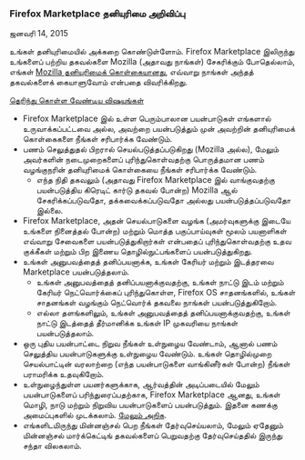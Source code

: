 ### Firefox Marketplace தனியுரிமை அறிவிப்பு
ஜனவரி 14, 2015

உங்கள் தனியுரிமையில் அக்கறை கொண்டுள்ளோம். Firefox Marketplace இலிருந்து உங்களைப் பற்றிய தகவல்களை Mozilla (அதாவது நாங்கள்) சேகரிக்கும் போதெல்லாம், எங்கள் [Mozilla தனியுரிமைக் கொள்கையானது](https://www.mozilla.org/privacy/), எவ்வாறு நாங்கள் அந்தத் தகவல்களைக் கையாளுவோம் என்பதை விவரிக்கிறது.

<u>தெரிந்து கொள்ள வேண்டிய விஷயங்கள்</u>

- Firefox Marketplace இல் உள்ள பெரும்பாலான பயன்பாடுகள் எங்களால் உருவாக்கப்பட்டவை அல்ல, அவற்றை பயன்படுத்தும் முன் அவற்றின் தனியுரிமைக் கொள்கைகளை நீங்கள் சரிபார்க்க வேண்டும்.
- பணம் செலுத்துதல் பிறரால் செயல்படுத்தப்படுகிறது (Mozilla அல்ல), மேலும் அவர்களின் நடைமுறைகளைப் புரிந்துகொள்வதற்கு பொருத்தமான பணம் வழங்குநரின் தனியுரிமைக் கொள்கையை நீங்கள் சரிபார்க்க வேண்டும்.
  - எந்த நிதி தகவலும் (அதாவது Firefox Marketplace இல் வாங்குவதற்கு பயன்படுத்திய கிரெடிட் கார்டு தகவல் போன்ற) Mozilla ஆல் சேகரிக்கப்படுவதோ, தக்கவைக்கப்படுவதோ அல்லது பயன்படுத்தப்படுவதோ இல்லை.
- Firefox Marketplace, அதன் செயல்பாடுகளை வழங்க (அமர்வுகளுக்கு இடையே உங்களை நினைத்தல் போன்ற) மற்றும் மொத்த பகுப்பாய்வுகள் மூலம் பயனாளிகள் எவ்வாறு சேவைகளை பயன்படுத்துகிறார்கள் என்பதைப் புரிந்துகொள்வதற்கு உதவ குக்கீகள் மற்றும் பிற இணைய தொழில்நுட்பங்களைப் பயன்படுத்துகிறது.
- உங்கள் அனுபவத்தைத் தனிப்பயனாக்க, உங்கள் கேரியர் மற்றும் இடத்தரவை Marketplace பயன்படுத்தலாம்.
  - உங்கள் அனுபவத்தைத் தனிப்பயனாக்குவதற்கு, உங்கள் நாட்டு இடம் மற்றும் கேரியர் நெட்வொர்க்கைப் புரிந்துகொள்ள, Firefox OS சாதனங்களில், உங்கள் சாதனங்கள் வழங்கும் நெட்வொர்க் தகவலை நாங்கள் பயன்படுத்துகிறோம்.
  - எல்லா தளங்களிலும், உங்கள் அனுபவத்தைத் தனிப்பயனாக்குவதற்கு, உங்கள் நாட்டு இடத்தைத் தீர்மானிக்க உங்கள் IP முகவரியை நாங்கள் பயன்படுத்தலாம்.
- ஒரு புதிய பயன்பாட்டை நிறுவ நீங்கள் உள்நுழைய வேண்டாம், ஆனால் பணம் செலுத்திய பயன்பாடுகளுக்கு உள்நுழைய வேண்டும். உங்கள் தொழில்முறை செயல்பாட்டின் வரலாற்றை (எந்த பயன்பாடுகளை வாங்கினீர்கள் போன்ற) நீங்கள் பராமரிக்க உதவுகிறோம்.
- உள்நுழைந்துள்ள பயனர்களுக்காக, ஆர்வத்தின் அடிப்படையில் மேலும் பயன்பாடுகளைப் பரிந்துரைப்பதற்காக, Firefox Marketplace ஆனது, உங்கள் மொழி, நாடு மற்றும் நிறுவிய பயன்பாடுகளைப் பயன்படுத்தும்.  இதனை கணக்கு அமைப்புகளில் முடக்கலாம். [மேலும் அறிக](https://support.mozilla.org/kb/recommendations-marketplace).
- எங்களிடமிருந்து மின்னஞ்சல் பெற நீங்கள் தேர்வுசெய்யலாம், மேலும் ஏதேனும் மின்னஞ்சல் மார்க்கெட்டிங் தகவல்களைப் பெறுவதற்கு தேர்வுசெய்ததில் இருந்து சந்தா விலகலாம்.
